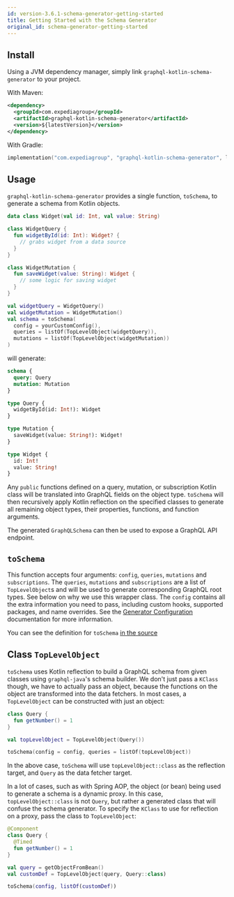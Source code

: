 ```yaml
---
id: version-3.6.1-schema-generator-getting-started
title: Getting Started with the Schema Generator
original_id: schema-generator-getting-started
---
```


## Install
Using a JVM dependency manager, simply link `graphql-kotlin-schema-generator` to your project.

With Maven:

```xml
<dependency>
  <groupId>com.expediagroup</groupId>
  <artifactId>graphql-kotlin-schema-generator</artifactId>
  <version>${latestVersion}</version>
</dependency>
```

With Gradle:

```kotlin
implementation("com.expediagroup", "graphql-kotlin-schema-generator", latestVersion)
```

## Usage

`graphql-kotlin-schema-generator` provides a single function, `toSchema`, to generate a schema from Kotlin objects.

```kotlin
data class Widget(val id: Int, val value: String)

class WidgetQuery {
  fun widgetById(id: Int): Widget? {
    // grabs widget from a data source
  }
}

class WidgetMutation {
  fun saveWidget(value: String): Widget {
    // some logic for saving widget
  }
}

val widgetQuery = WidgetQuery()
val widgetMutation = WidgetMutation()
val schema = toSchema(
  config = yourCustomConfig(),
  queries = listOf(TopLevelObject(widgetQuery)),
  mutations = listOf(TopLevelObject(widgetMutation))
)
```

will generate:

```graphql
schema {
  query: Query
  mutation: Mutation
}

type Query {
  widgetById(id: Int!): Widget
}

type Mutation {
  saveWidget(value: String!): Widget!
}

type Widget {
  id: Int!
  value: String!
}
```

Any `public` functions defined on a query, mutation, or subscription Kotlin class will be translated into GraphQL fields on the object
type. `toSchema` will then recursively apply Kotlin reflection on the specified classes to generate all
remaining object types, their properties, functions, and function arguments.

The generated `GraphQLSchema` can then be used to expose a GraphQL API endpoint.

## `toSchema`

This function accepts four arguments: `config`, `queries`, `mutations` and `subscriptions`. The `queries`, `mutations`
and `subscriptions` are a list of `TopLevelObject`s and will be used to generate corresponding GraphQL root types. See
below on why we use this wrapper class. The `config` contains all the extra information you need to pass, including
custom hooks, supported packages, and name overrides. See the [Generator Configuration](../customizing-schemas/generator-config) documentation for more information.

You can see the definition for `toSchema` [in the
source](https://github.com/ExpediaGroup/graphql-kotlin/blob/master/graphql-kotlin-schema-generator/src/main/kotlin/com/expediagroup/graphql/toSchema.kt)

## Class `TopLevelObject`

`toSchema` uses Kotlin reflection to build a GraphQL schema from given classes using `graphql-java`'s schema builder. We
don't just pass a `KClass` though, we have to actually pass an object, because the functions on the object are
transformed into the data fetchers. In most cases, a `TopLevelObject` can be constructed with just an object:

```kotlin
class Query {
  fun getNumber() = 1
}

val topLevelObject = TopLevelObject(Query())

toSchema(config = config, queries = listOf(topLevelObject))
```

In the above case, `toSchema` will use `topLevelObject::class` as the reflection target, and `Query` as the data fetcher
target.

In a lot of cases, such as with Spring AOP, the object (or bean) being used to generate a schema is a dynamic proxy. In
this case, `topLevelObject::class` is not `Query`, but rather a generated class that will confuse the schema generator.
To specify the `KClass` to use for reflection on a proxy, pass the class to `TopLevelObject`:

```kotlin
@Component
class Query {
  @Timed
  fun getNumber() = 1
}

val query = getObjectFromBean()
val customDef = TopLevelObject(query, Query::class)

toSchema(config, listOf(customDef))
```
